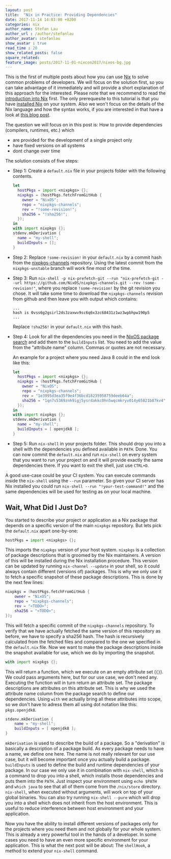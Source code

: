 ```yaml
---
layout: post
title:  "Nix in Practice: Providing Dependencies"
date: 2017-11-14 14:03:00 +0200
categories: nix
author_name: Stefan Lau
author_url : /author/stefanlau
author_avatar: stefanlau
show_avatar : true
read_time : 20
show_related_posts: false
square_related:
feature_image: posts/2017-11-01-nixcon2017/nixos-bg.jpg
---
```


This is the first of multiple posts about how you can use [Nix][nix] to
solve common problems of developers. We will focus on the solution first, so
you can take advantage of it immediately and will provide a short explanation
of this approach for the interested. Please note that we recommend to read
the [introduction into Nix][introduction] first. The only prerequesite to this
tutorial is that you have [installed Nix][install] on your system. Also we
won't focus on the details of the Nix language and how the syntax works, if you
are interested in that have a look at [this blog post][pill basics].

The question we will focus on in this post is: How to provide dependencies (compilers,
runtimes, etc.) which

- are provided for the development of a single project only
- have fixed versions on all systems
- dont change over time

The solution consists of five steps:

- Step 1: Create a `default.nix` file in your projects folder with the following
  contents.

  ```nix
  let
    hostPkgs = import <nixpkgs> {};
    nixpkgs = (hostPkgs.fetchFromGitHub {
      owner = "NixOS";
      repo = "nixpkgs-channels";
      rev = "!some-revision!";
      sha256 = "!sha256!";
    });
  in
  with import nixpkgs {};
  stdenv.mkDerivation {
    name = "my-shell";
    buildInputs = [];
  }
  ```

- Step 2: Replace `!some-revision!` in your `default.nix` by a commit hash from
  the [nixpkgs-channels][nixpkgs-channels-nixpkgs-unstable] repository. Using the latest
  commit from the `nixpkgs-unstable` branch will work fine most of the time.

- Step 3: Run `nix-shell -p nix-prefetch-git --run "nix-prefetch-git --url
  https://github.com/NixOS/nixpkgs-channels.git --rev !some-revision!"`,
  where you replace `!some-revision!` by the git revision you chose. It will
  take some time to download the `nixpkgs-channels` revision from github and
  then leave you with output which contains:

  ```
  ...
  hash is 0vss6g2gsirl2ds3zaxwv9sc6q6x3zc68431z1wz3wpbhpw190p5
  ...
  ```

  Replace `!sha256!` in your `default.nix` with this hash.

- Step 4: Look for all the dependencies you need in the
  [NixOS package search][package search] and add them to the `buildInputs`
  list. You need to add the value from the "attribute name" column.
  Commas or quotes are not necessary.

  An example for a project where you need Java 8 could in the end look
  like this:

  ```nix
  let
    hostPkgs = import <nixpkgs> {};
    nixpkgs = (hostPkgs.fetchFromGitHub {
      owner = "NixOS";
      repo = "nixpkgs-channels";
      rev = "1e3995d3ea35f9e4f36bcd18235958759deeb64a";
      sha256 = "1qn7s5369znh9igj5ysrdakkc0hn5wqcmkryv014y65821b87kv4";
    });
  in
  with import nixpkgs {};
  stdenv.mkDerivation {
    name = "my-shell";
    buildInputs = [ openjdk8 ];
  }
  ```

- Step 5: Run `nix-shell` in your projects folder. This should drop you into a shell with the
  dependencies you defined available in `PATH`. Done. You can now commit the
  `default.nix` and run `nix-shell` on every system that you want to run your
  project on and it will provide exactly the same dependencies there. If you
  want to exit the shell, just use `CTRL+D`.

A good use-case could be your CI system. You can execute commands inside the
`nix-shell` using the `--run` parameter. So given your CI server has Nix installed
you could run `nix-shell --run "!your-test-command!"` and the same dependencies
will be used for testing as on your local machine.

## Wait, What Did I Just Do?

You started to describe your project or application as a Nix package
that depends on a specific version of the main `nixpkgs` repository. But lets pick the
`default.nix` apart one-by-one:

```nix
hostPkgs = import <nixpkgs> {};
```

This imports the `nixpkgs` version of your host system. `nixpkgs` is a collection
of package descriptions that is groomed by the Nix maintainers. A version of this
will be installed during the Nix installation procedure. This version
can be updated by running `nix-channel --update` in your shell, so it could always
contain different (versions of) packages. This is why we only use it to fetch a
specific snapshot of these package descriptions. This is done by the next few lines:

```nix
nixpkgs = (hostPkgs.fetchFromGitHub {
    owner = "NixOS";
    repo = "nixpkgs-channels";
    rev = "<TODO>";
    sha256 = "<TODO>";
});
```

This will fetch a specific commit of the `nixpkgs-channels` repository. To verify
that we have actually fetched the same version of this repository as before, we have to specify
a sha256 hash. The hash is recursively calculated from the fetched files and compared to
the one we specified in the `default.nix` file. Now we want to make the package descriptions
inside the snapshot available for use, which we do by importing the snapshot.

```nix
with import nixpkgs {};
```

This will return a function, which we execute on an empty attribute set (`{}`).
We could pass arguments here, but for our use case, we don't need any.
Executing the function will in turn return an attribute set. The package
descriptions are attributes on this attribute set. This is why we used the
attribute name column from the package search to define our dependencies. Using
`with` we actually bring all these attributes into scope, so we don't have to
adress them all using dot notation like this: `pkgs.openjdk8`.

```nix
stdenv.mkDerivation {
    name = "my-shell";
    buildInputs = [ openjdk8 ];
}
```

`mkDerivation` is used to describe the build of a package. So a "derivation" is
basically a description of a package build. As every package needs to have a name,
we define one here. The name is not really relevant for our use case, but it will
become important once you actually build a package. `buildInputs` is used to define
the build and runtime dependencies of your package. In our case we only use it in
combination with `nix-shell`, which is a command to drop you into a shell, which
installs those dependencies and puts them into the `PATH`. Just inspect your environment
using `echo $PATH` and `which java` to see that all of them come from the
`/nix/store` directory. `nix-shell`, when executed without arguments, will work
on top of your global binaries. You can also try running `nix-shell --pure` which
will drop you into a shell which does not inherit from the host environment. This is
useful to reduce interference between host environment and your application.

Now you have the ability to install different versions of packages only for the projects
where you need them and not globally for your whole system. This is already a very powerful
tool in the hands of a developer. In some cases you need to have an even more specific
environment for your application. This is what the next post will be about: The `shellHook`, a
method to extend your `nix-shell` command.

[nix]: https://nixos.org/nix/
[pill basics]: https://nixos.org/nixos/nix-pills/basics-of-language.html
[introduction]: https://nixos.org/nix/manual/#chap-introduction
[install]: https://nixos.org/nix/manual/#ch-installing-binary
[nixpkgs-channels-nixpkgs-unstable]: https://github.com/NixOS/nixpkgs-channels/tree/nixpkgs-unstable
[package search]: https://nixos.org/nixos/packages.html
